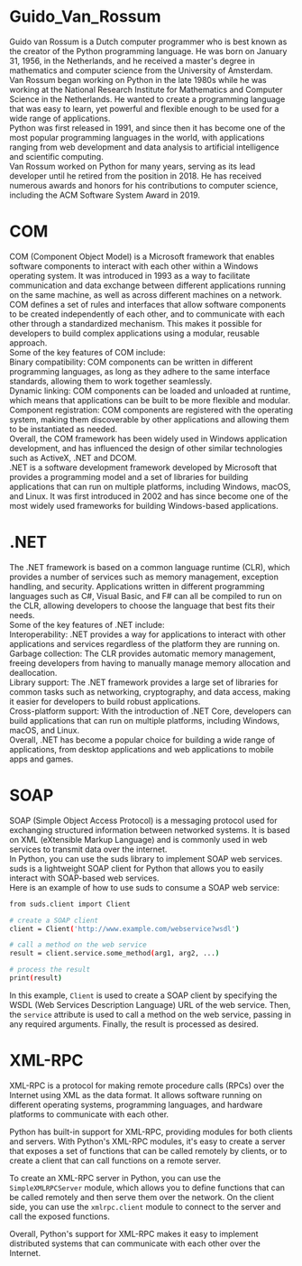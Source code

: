 # Guido_Van_Rossum 
Guido van Rossum is a Dutch computer programmer who is best known as the creator of the Python programming language. He was born on January 31, 1956, in the Netherlands, and he received a master's degree in mathematics and computer science from the University of Amsterdam.<br>
Van Rossum began working on Python in the late 1980s while he was working at the National Research Institute for Mathematics and Computer Science in the Netherlands. He wanted to create a programming language that was easy to learn, yet powerful and flexible enough to be used for a wide range of applications.<br>
Python was first released in 1991, and since then it has become one of the most popular programming languages in the world, with applications ranging from web development and data analysis to artificial intelligence and scientific computing.<br>
Van Rossum worked on Python for many years, serving as its lead developer until he retired from the position in 2018. He has received numerous awards and honors for his contributions to computer science, including the ACM Software System Award in 2019.<br>


# COM


COM (Component Object Model) is a Microsoft framework that enables software components to interact with each other within a Windows operating system. It was introduced in 1993 as a way to facilitate communication and data exchange between different applications running on the same machine, as well as across different machines on a network.<br>
COM defines a set of rules and interfaces that allow software components to be created independently of each other, and to communicate with each other through a standardized mechanism. This makes it possible for developers to build complex applications using a modular, reusable approach.<br>
Some of the key features of COM include:<br>
Binary compatibility: COM components can be written in different programming languages, as long as they adhere to the same interface standards, allowing them to work together seamlessly.<br>
Dynamic linking: COM components can be loaded and unloaded at runtime, which means that applications can be built to be more flexible and modular.<br>
Component registration: COM components are registered with the operating system, making them discoverable by other applications and allowing them to be instantiated as needed.<br>
Overall, the COM framework has been widely used in Windows application development, and has influenced the design of other similar technologies such as ActiveX, .NET and DCOM.<br>
.NET is a software development framework developed by Microsoft that provides a programming model and a set of libraries for building applications that can run on multiple platforms, including Windows, macOS, and Linux. It was first introduced in 2002 and has since become one of the most widely used frameworks for building Windows-based applications.<br>


# .NET


The .NET framework is based on a common language runtime (CLR), which provides a number of services such as memory management, exception handling, and security. Applications written in different programming languages such as C#, Visual Basic, and F# can all be compiled to run on the CLR, allowing developers to choose the language that best fits their needs.<br>
Some of the key features of .NET include:<br>
Interoperability: .NET provides a way for applications to interact with other applications and services regardless of the platform they are running on.<br>
Garbage collection: The CLR provides automatic memory management, freeing developers from having to manually manage memory allocation and deallocation.<br>
Library support: The .NET framework provides a large set of libraries for common tasks such as networking, cryptography, and data access, making it easier for developers to build robust applications.<br>
Cross-platform support: With the introduction of .NET Core, developers can build applications that can run on multiple platforms, including Windows, macOS, and Linux.<br>
Overall, .NET has become a popular choice for building a wide range of applications, from desktop applications and web applications to mobile apps and games.<br>


# SOAP


SOAP (Simple Object Access Protocol) is a messaging protocol used for exchanging structured information between networked systems. It is based on XML (eXtensible Markup Language) and is commonly used in web services to transmit data over the internet.<br>
In Python, you can use the suds library to implement SOAP web services. suds is a lightweight SOAP client for Python that allows you to easily interact with SOAP-based web services.<br>
Here is an example of how to use suds to consume a SOAP web service:
```sh
from suds.client import Client

# create a SOAP client
client = Client('http://www.example.com/webservice?wsdl')

# call a method on the web service
result = client.service.some_method(arg1, arg2, ...)

# process the result
print(result)
```
In this example, `Client` is used to create a SOAP client by specifying the WSDL (Web Services Description Language) URL of the web service. Then, the `service` attribute is used to call a method on the web service, passing in any required arguments. Finally, the result is processed as desired.


# XML-RPC


XML-RPC is a protocol for making remote procedure calls (RPCs) over the Internet using XML as the data format. It allows software running on different operating systems, programming languages, and hardware platforms to communicate with each other.

Python has built-in support for XML-RPC, providing modules for both clients and servers. With Python's XML-RPC modules, it's easy to create a server that exposes a set of functions that can be called remotely by clients, or to create a client that can call functions on a remote server.

To create an XML-RPC server in Python, you can use the `SimpleXMLRPCServer` module, which allows you to define functions that can be called remotely and then serve them over the network. On the client side, you can use the `xmlrpc.client` module to connect to the server and call the exposed functions.

Overall, Python's support for XML-RPC makes it easy to implement distributed systems that can communicate with each other over the Internet.

